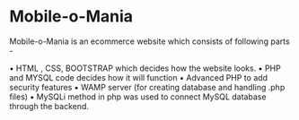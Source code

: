 # Mobile-o-Mania
Mobile-o-Mania is an ecommerce website which consists of following parts - 

▪	HTML , CSS, BOOTSTRAP which decides how the website looks.
▪	PHP and MYSQL code decides how it will function
▪	Advanced PHP to add security features
▪	WAMP server (for creating database and handling .php files)
▪	MySQLi method in php was used to connect MySQL database through the backend. 
